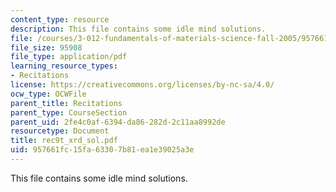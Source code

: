 ```yaml
---
content_type: resource
description: This file contains some idle mind solutions.
file: /courses/3-012-fundamentals-of-materials-science-fall-2005/957661fc15fa63307b81ea1e39025a3e_rec9t_xrd_sol.pdf
file_size: 95908
file_type: application/pdf
learning_resource_types:
- Recitations
license: https://creativecommons.org/licenses/by-nc-sa/4.0/
ocw_type: OCWFile
parent_title: Recitations
parent_type: CourseSection
parent_uid: 2fe4c0af-6394-da86-282d-2c11aa8992de
resourcetype: Document
title: rec9t_xrd_sol.pdf
uid: 957661fc-15fa-6330-7b81-ea1e39025a3e
---
```

This file contains some idle mind solutions.